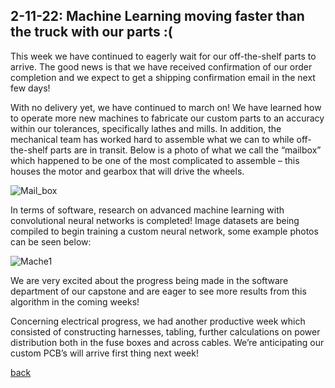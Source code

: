 ## 2-11-22: Machine Learning moving faster than the truck with our parts :(

This week we have continued to eagerly wait for our off-the-shelf parts to arrive. The good news is that we have received confirmation of our order completion and we expect to get a shipping confirmation email in the next few days!  

With no delivery yet, we have continued to march on! We have learned how to operate more new machines to fabricate our custom parts to an accuracy within our tolerances, specifically lathes and mills. In addition, the mechanical team has worked hard to assemble what we can to while off-the-shelf parts are in transit. Below is a photo of what we call the “mailbox” which happened to be one of the most complicated to assemble – this houses the motor and gearbox that will drive the wheels. 

![Mail_box](./../assets/2_11_2022_Mail_box.png)

In terms of software, research on advanced machine learning with convolutional neural networks is completed! Image datasets are being compiled to begin training a custom neural network, some example photos can be seen below: 

![Mache1](./../assets/2_11_2022_Mache1.png)

We are very excited about the progress being made in the software department of our capstone and are eager to see more results from this algorithm in the coming weeks!  

Concerning electrical progress, we had another productive week which consisted of constructing harnesses, tabling, further calculations on power distribution both in the fuse boxes and across cables. We’re anticipating our custom PCB’s will arrive first thing next week! 

[back](./..)
